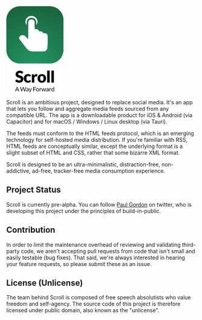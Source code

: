 
<img src="readme.logo.svg" width="30%">

Scroll is an ambitious project, designed to replace social media. It's an app that lets you follow and aggregate media feeds sourced from any compatible URL. The app is a downloadable product for iOS & Android (via Capacitor) and for macOS / Windows / Linux desktop (via Tauri).

The feeds must conform to the HTML feeds protocol, which is an emerging technology for self-hosted media distribution. If you're familiar with RSS, HTML feeds are conceptually similar, except the underlying format is a slight subset of HTML and CSS, rather that some bizarre XML format.

Scroll is designed to be an ultra-minimalistic, distraction-free, non-addictive, ad-free, tracker-free media consumption experience.

## Project Status

Scroll is currently pre-alpha. You can follow [Paul Gordon](https://www.twitter.com/heropaulg) on twitter, who is developing this project under the principles of build-in-public.

## Contribution

In order to limit the maintenance overhead of reviewing and validating third-party code, we aren't accepting pull requests from code that isn't small and easily testable (bug fixes). That said, we're always interested in hearing your feature requests, so please submit these as an issue. 


## License (Unlicense)

The team behind Scroll is composed of free speech absolutists who value freedom and self-agency. The source code of this project is therefore licensed under public domain, also known as the "unlicense".
